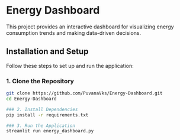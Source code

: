 # Energy Dashboard

This project provides an interactive dashboard for visualizing energy consumption trends and making data-driven decisions.

## Installation and Setup

Follow these steps to set up and run the application:

### 1. Clone the Repository
```sh
git clone https://github.com/PuvanaVks/Energy-Dashboard.git
cd Energy-Dashboard

### 2. Install Dependencies
pip install -r requirements.txt

### 3. Run the Application
streamlit run energy_dashboard.py
